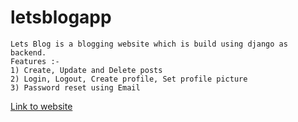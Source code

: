 # letsblogapp
    Lets Blog is a blogging website which is build using django as backend.
    Features :-
    1) Create, Update and Delete posts
    2) Login, Logout, Create profile, Set profile picture
    3) Password reset using Email
[Link to website](https://letsblogapp.herokuapp.com/)
